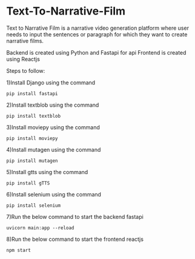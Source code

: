 # Text-To-Narrative-Film
Text to Narrative Film is a narrative video generation platform where user needs to input the sentences or paragraph for which they want to create narrative films.

Backend is created using Python and Fastapi for api
Frontend is created using Reactjs

Steps to follow:

1)Install Django using the command

```
pip install fastapi
```

2)Install textblob using the command

```
pip install textblob
```

3)Install moviepy using the command
```
pip install moviepy
```

4)Install mutagen using the command

```
pip install mutagen
```

5)Install gtts using the command

```
pip install gTTS
```

6)Install selenium using the command

```
pip install selenium
```

7)Run the below command to start the backend fastapi

```
uvicorn main:app --reload
```

8)Run the below command to start the frontend reactjs

```
npm start
```



